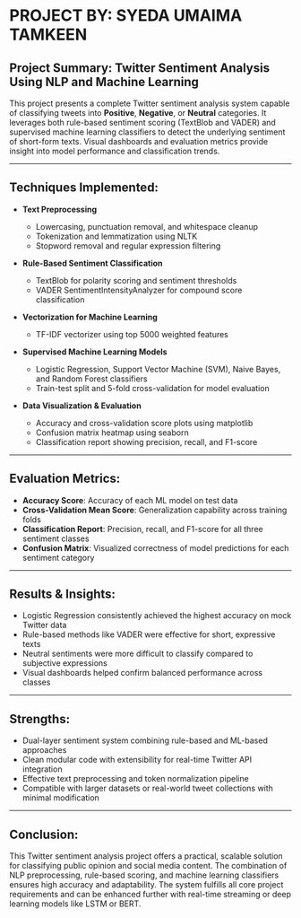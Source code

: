 # PROJECT BY: SYEDA UMAIMA TAMKEEN

## Project Summary: Twitter Sentiment Analysis Using NLP and Machine Learning

This project presents a complete Twitter sentiment analysis system capable of classifying tweets into **Positive**, **Negative**, or **Neutral** categories. It leverages both rule-based sentiment scoring (TextBlob and VADER) and supervised machine learning classifiers to detect the underlying sentiment of short-form texts. Visual dashboards and evaluation metrics provide insight into model performance and classification trends.

---

## Techniques Implemented:

- **Text Preprocessing**  
  - Lowercasing, punctuation removal, and whitespace cleanup  
  - Tokenization and lemmatization using NLTK  
  - Stopword removal and regular expression filtering

- **Rule-Based Sentiment Classification**  
  - TextBlob for polarity scoring and sentiment thresholds  
  - VADER SentimentIntensityAnalyzer for compound score classification  

- **Vectorization for Machine Learning**  
  - TF-IDF vectorizer using top 5000 weighted features  

- **Supervised Machine Learning Models**  
  - Logistic Regression, Support Vector Machine (SVM), Naive Bayes, and Random Forest classifiers  
  - Train-test split and 5-fold cross-validation for model evaluation  

- **Data Visualization & Evaluation**  
  - Accuracy and cross-validation score plots using matplotlib  
  - Confusion matrix heatmap using seaborn  
  - Classification report showing precision, recall, and F1-score  

---

## Evaluation Metrics:

- **Accuracy Score**: Accuracy of each ML model on test data  
- **Cross-Validation Mean Score**: Generalization capability across training folds  
- **Classification Report**: Precision, recall, and F1-score for all three sentiment classes  
- **Confusion Matrix**: Visualized correctness of model predictions for each sentiment category  

---

## Results & Insights:

- Logistic Regression consistently achieved the highest accuracy on mock Twitter data  
- Rule-based methods like VADER were effective for short, expressive texts  
- Neutral sentiments were more difficult to classify compared to subjective expressions  
- Visual dashboards helped confirm balanced performance across classes

---

## Strengths:

- Dual-layer sentiment system combining rule-based and ML-based approaches  
- Clean modular code with extensibility for real-time Twitter API integration  
- Effective text preprocessing and token normalization pipeline  
- Compatible with larger datasets or real-world tweet collections with minimal modification  

---

## Conclusion:

This Twitter sentiment analysis project offers a practical, scalable solution for classifying public opinion and social media content. The combination of NLP preprocessing, rule-based scoring, and machine learning classifiers ensures high accuracy and adaptability. The system fulfills all core project requirements and can be enhanced further with real-time streaming or deep learning models like LSTM or BERT.
